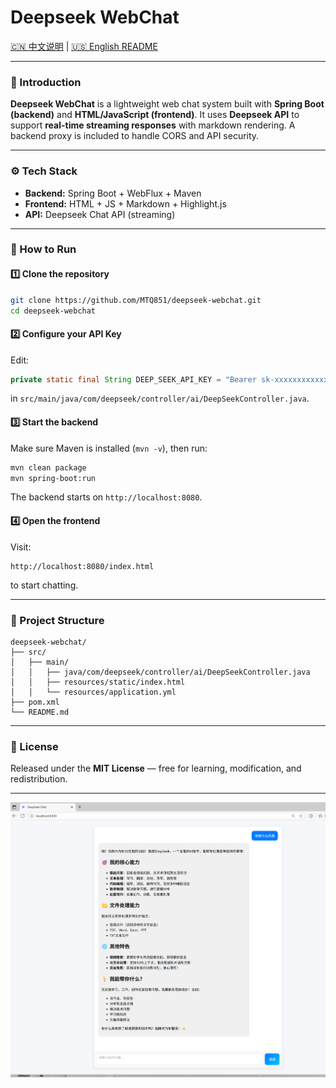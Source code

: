 # Deepseek WebChat

[🇨🇳 中文说明](./README-cn.md) | [🇺🇸 English README](./README.md)

---

### 📖 Introduction

**Deepseek WebChat** is a lightweight web chat system built with **Spring Boot (backend)** and **HTML/JavaScript (frontend)**.
It uses **Deepseek API** to support **real-time streaming responses** with markdown rendering.
A backend proxy is included to handle CORS and API security.

---

### ⚙️ Tech Stack

* **Backend:** Spring Boot + WebFlux + Maven
* **Frontend:** HTML + JS + Markdown + Highlight.js
* **API:** Deepseek Chat API (streaming)

---

### 🚀 How to Run

#### 1️⃣ Clone the repository

```bash
git clone https://github.com/MTQ851/deepseek-webchat.git
cd deepseek-webchat
```

#### 2️⃣ Configure your API Key

Edit:

```java
private static final String DEEP_SEEK_API_KEY = "Bearer sk-xxxxxxxxxxxxxxxx";
```

in
`src/main/java/com/deepseek/controller/ai/DeepSeekController.java`.

#### 3️⃣ Start the backend

Make sure Maven is installed (`mvn -v`), then run:

```bash
mvn clean package
mvn spring-boot:run
```

The backend starts on `http://localhost:8080`.

#### 4️⃣ Open the frontend

Visit:

```
http://localhost:8080/index.html
```

to start chatting.

---

### 📁 Project Structure

```
deepseek-webchat/
├── src/
│   ├── main/
│   │   ├── java/com/deepseek/controller/ai/DeepSeekController.java
│   │   ├── resources/static/index.html
│   │   └── resources/application.yml
├── pom.xml
└── README.md
```

---

### 📜 License

Released under the **MIT License** — free for learning, modification, and redistribution.

---
![界面预览](docs/preview.png)

